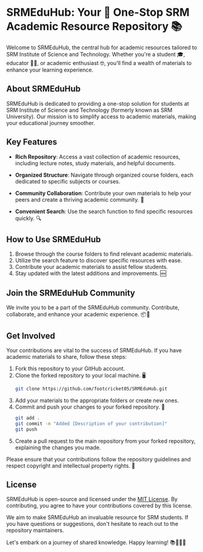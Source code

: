 # SRMEduHub: Your 🚀 One-Stop SRM Academic Resource Repository 📚

Welcome to SRMEduHub, the central hub for academic resources tailored to SRM Institute of Science and Technology. Whether you're a student 🎓, educator 👩‍🏫, or academic enthusiast 🤓, you'll find a wealth of materials to enhance your learning experience.

## About SRMEduHub

SRMEduHub is dedicated to providing a one-stop solution for students at SRM Institute of Science and Technology (formerly known as SRM University). Our mission is to simplify access to academic materials, making your educational journey smoother.

## Key Features

- **Rich Repository**: Access a vast collection of academic resources, including lecture notes, study materials, and helpful documents.

- **Organized Structure**: Navigate through organized course folders, each dedicated to specific subjects or courses.

- **Community Collaboration**: Contribute your own materials to help your peers and create a thriving academic community. 🤝

- **Convenient Search**: Use the search function to find specific resources quickly. 🔍

## How to Use SRMEduHub

1. Browse through the course folders to find relevant academic materials.
2. Utilize the search feature to discover specific resources with ease.
3. Contribute your academic materials to assist fellow students.
4. Stay updated with the latest additions and improvements. 🆕

## Join the SRMEduHub Community

We invite you to be a part of the SRMEduHub community. Contribute, collaborate, and enhance your academic experience. 📦🚀

## Get Involved

Your contributions are vital to the success of SRMEduHub. If you have academic materials to share, follow these steps:

1. Fork this repository to your GitHub account.
2. Clone the forked repository to your local machine. 🖥️
   ```bash
   git clone https://github.com/footcricket05/SRMEduHub.git
   ```
3. Add your materials to the appropriate folders or create new ones.
4. Commit and push your changes to your forked repository. 💬
   ```bash
   git add .
   git commit -m "Added [Description of your contribution]"
   git push
   ```
5. Create a pull request to the main repository from your forked repository, explaining the changes you made.

Please ensure that your contributions follow the repository guidelines and respect copyright and intellectual property rights. 📜

## License

SRMEduHub is open-source and licensed under the [MIT License](LICENSE). By contributing, you agree to have your contributions covered by this license.

We aim to make SRMEduHub an invaluable resource for SRM students. If you have questions or suggestions, don't hesitate to reach out to the repository maintainers. 

Let's embark on a journey of shared knowledge. Happy learning! 📚🤗👩‍🏫
